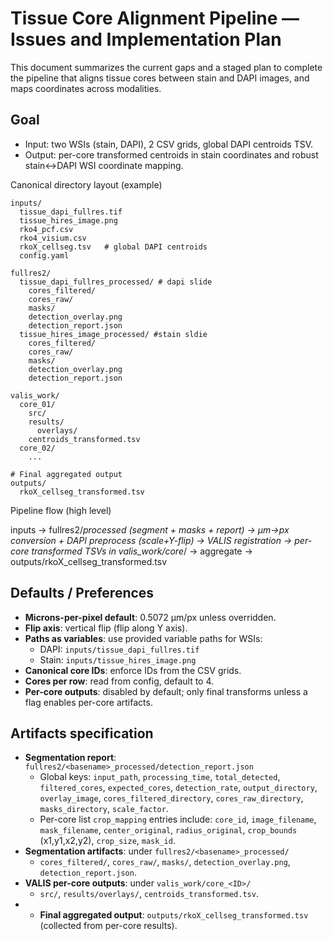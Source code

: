 # Tissue Core Alignment Pipeline — Issues and Implementation Plan

This document summarizes the current gaps and a staged plan to complete the pipeline that aligns tissue cores between stain and DAPI images, and maps coordinates across modalities.

## Goal

- Input: two WSIs (stain, DAPI), 2 CSV grids, global DAPI centroids TSV.
- Output: per-core transformed centroids in stain coordinates and robust stain↔DAPI WSI coordinate mapping.


Canonical directory layout (example)

```
inputs/
  tissue_dapi_fullres.tif
  tissue_hires_image.png
  rko4_pcf.csv
  rko4_visium.csv
  rkoX_cellseg.tsv   # global DAPI centroids
  config.yaml

fullres2/
  tissue_dapi_fullres_processed/ # dapi slide
    cores_filtered/
    cores_raw/
    masks/
    detection_overlay.png
    detection_report.json
  tissue_hires_image_processed/ #stain sldie            
    cores_filtered/
    cores_raw/
    masks/
    detection_overlay.png
    detection_report.json

valis_work/
  core_01/
    src/
    results/
      overlays/
    centroids_transformed.tsv
  core_02/
    ...

# Final aggregated output
outputs/
  rkoX_cellseg_transformed.tsv
```

Pipeline flow (high level)

inputs -> fullres2/<modality>_processed (segment + masks + report) -> µm→px conversion + DAPI preprocess (scale+Y-flip) -> VALIS registration -> per-core transformed TSVs in valis_work/core_<ID>/ -> aggregate -> outputs/rkoX_cellseg_transformed.tsv

## Defaults / Preferences

- **Microns-per-pixel default**: 0.5072 µm/px unless overridden.
- **Flip axis**: vertical flip (flip along Y axis).
- **Paths as variables**: use provided variable paths for WSIs:
  - DAPI: `inputs/tissue_dapi_fullres.tif`
  - Stain: `inputs/tissue_hires_image.png`
- **Canonical core IDs**: enforce IDs from the CSV grids.
- **Cores per row**: read from config, default to 4.
- **Per-core outputs**: disabled by default; only final transforms unless a flag enables per-core artifacts.

## Artifacts specification

- **Segmentation report**: `fullres2/<basename>_processed/detection_report.json`
  - Global keys: `input_path`, `processing_time`, `total_detected`, `filtered_cores`, `expected_cores`, `detection_rate`, `output_directory`, `overlay_image`, `cores_filtered_directory`, `cores_raw_directory`, `masks_directory`, `scale_factor`.
  - Per-core list `crop_mapping` entries include: `core_id`, `image_filename`, `mask_filename`, `center_original`, `radius_original`, `crop_bounds` (x1,y1,x2,y2), `crop_size`, `mask_id`.
- **Segmentation artifacts**: under `fullres2/<basename>_processed/`
  - `cores_filtered/`, `cores_raw/`, `masks/`, `detection_overlay.png`, `detection_report.json`.
- **VALIS per-core outputs**: under `valis_work/core_<ID>/`
  - `src/`, `results/overlays/`, `centroids_transformed.tsv`.
-
  - **Final aggregated output**: `outputs/rkoX_cellseg_transformed.tsv` (collected from per-core results).
